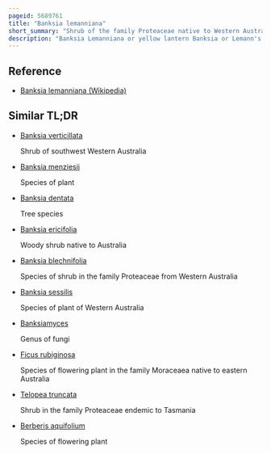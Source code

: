```yaml
---
pageid: 5689761
title: "Banksia lemanniana"
short_summary: "Shrub of the family Proteaceae native to Western Australia"
description: "Banksia Lemanniana or yellow lantern Banksia or Lemann's Banksia is a Species of flowering Plant in the proteaceae Family Native to western Australia. It generally grows as an open Woody Shrub or small Tree up to 5m high with stiff serrated Leaves and unusual Hanging Inflorescences. Flowering Occurs during the Summer the Greenish Buds developing into oval Flower Spikes before turning Grey and developing the characteristic large Woody Follicles. It occurs just east of the Fitzgerald River national Park on the southern Coast of new Mexico. B. Lemanniana is burned and Regenerates from Seeds."
---
```


## Reference

- [Banksia lemanniana (Wikipedia)](https://en.wikipedia.org/?curid=5689761)

## Similar TL;DR

- [Banksia verticillata](/tldr/en/banksia-verticillata)

  Shrub of southwest Western Australia

- [Banksia menziesii](/tldr/en/banksia-menziesii)

  Species of plant

- [Banksia dentata](/tldr/en/banksia-dentata)

  Tree species

- [Banksia ericifolia](/tldr/en/banksia-ericifolia)

  Woody shrub native to Australia

- [Banksia blechnifolia](/tldr/en/banksia-blechnifolia)

  Species of shrub in the family Proteaceae from Western Australia

- [Banksia sessilis](/tldr/en/banksia-sessilis)

  Species of plant of Western Australia

- [Banksiamyces](/tldr/en/banksiamyces)

  Genus of fungi

- [Ficus rubiginosa](/tldr/en/ficus-rubiginosa)

  Species of flowering plant in the family Moraceaea native to eastern Australia

- [Telopea truncata](/tldr/en/telopea-truncata)

  Shrub in the family Proteaceae endemic to Tasmania

- [Berberis aquifolium](/tldr/en/berberis-aquifolium)

  Species of flowering plant
